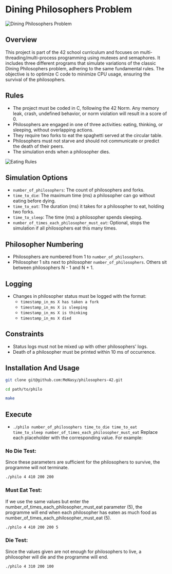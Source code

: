 # Dining Philosophers Problem

![Dining Philosophers Problem](https://upload.wikimedia.org/wikipedia/commons/7/7b/An_illustration_of_the_dining_philosophers_problem.png)

## Overview
This project is part of the 42 school curriculum and focuses on multi-threading/multi-process programming using mutexes and semaphores. It includes three different programs that simulate variations of the classic Dining Philosophers problem, adhering to the same fundamental rules. The objective is to optimize C code to minimize CPU usage, ensuring the survival of the philosophers.

## Rules
- The project must be coded in C, following the 42 Norm. Any memory leak, crash, undefined behavior, or norm violation will result in a score of 0.
- Philosophers are engaged in one of three activities: eating, thinking, or sleeping, without overlapping actions.
- They require two forks to eat the spaghetti served at the circular table.
- Philosophers must not starve and should not communicate or predict the death of their peers.
- The simulation ends when a philosopher dies.

![Eating Rules](https://camo.githubusercontent.com/9e4ebb996ddb180a2523cabaaa01c16a7a45d5020eb0fb3686acb6f093fa053d/68747470733a2f2f7a7570696d616765732e6e65742f75702f32302f33382f697337712e706e67)

## Simulation Options
- `number_of_philosophers`: The count of philosophers and forks.
- `time_to_die`: The maximum time (ms) a philosopher can go without eating before dying.
- `time_to_eat`: The duration (ms) it takes for a philosopher to eat, holding two forks.
- `time_to_sleep`: The time (ms) a philosopher spends sleeping.
- `number_of_times_each_philosopher_must_eat`: Optional, stops the simulation if all philosophers eat this many times.

## Philosopher Numbering
- Philosophers are numbered from 1 to `number_of_philosophers`.
- Philosopher 1 sits next to philosopher `number_of_philosophers`. Others sit between philosophers N - 1 and N + 1.

## Logging
- Changes in philosopher status must be logged with the format:
  - `timestamp_in_ms X has taken a fork`
  - `timestamp_in_ms X is sleeping`
  - `timestamp_in_ms X is thinking`
  - `timestamp_in_ms X died`

## Constraints
- Status logs must not be mixed up with other philosophers' logs.
- Death of a philosopher must be printed within 10 ms of occurrence.

## Installation And Usage
```bash
git clone git@github.com:MeNasy/philosophers-42.git
```
```bash
cd path/to/philo
```
```bash
make
```
## Execute
- `./philo number_of_philosophers time_to_die time_to_eat time_to_sleep number_of_times_each_philosopher_must_eat`
Replace each placeholder with the corresponding value. For example:

### No Die Test:
Since these parameters are sufficient for the philosophers to survive, the programme will not terminate.
```bash
./philo 4 410 200 200
```
### Must Eat Test:
If we use the same values but enter the number_of_times_each_philosopher_must_eat parameter (5),
the programme will end when each philosopher has eaten as much food as number_of_times_each_philosopher_must_eat (5).
```bash
./philo 4 410 200 200 5
```
### Die Test: 
Since the values given are not enough for philosophers to live, a philosopher will die and the programme will end.
```bash
./philo 4 310 200 100
```
